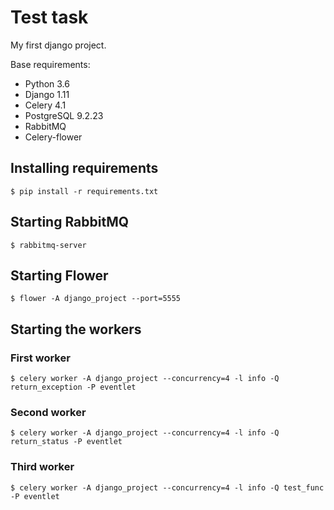 # Test task
My first django project.

Base requirements:
* Python 3.6
* Django 1.11
* Celery 4.1
* PostgreSQL 9.2.23
* RabbitMQ
* Celery-flower

## Installing requirements
    $ pip install -r requirements.txt
## Starting RabbitMQ
    $ rabbitmq-server
## Starting Flower
    $ flower -A django_project --port=5555
## Starting the workers
### First worker
    $ celery worker -A django_project --concurrency=4 -l info -Q return_exception -P eventlet
### Second worker
    $ celery worker -A django_project --concurrency=4 -l info -Q return_status -P eventlet
### Third worker
    $ celery worker -A django_project --concurrency=4 -l info -Q test_func -P eventlet    

